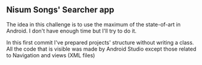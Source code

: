 Nisum Songs' Searcher app
-------------------------

The idea in this challenge is to use the maximum of the state-of-art in Android. I don't have enough time but I'll try to do it.

In this first commit I've prepared projects' structure without writing a class. All the code that is visible was made by Android Studio except those related to Navigation and views (XML files)
